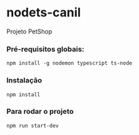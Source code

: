 # nodets-canil
Projeto PetShop

### Pré-requisitos globais:
`npm install -g nodemon typescript ts-node`

### Instalação
`npm install`

### Para rodar o projeto
`npm run start-dev`
